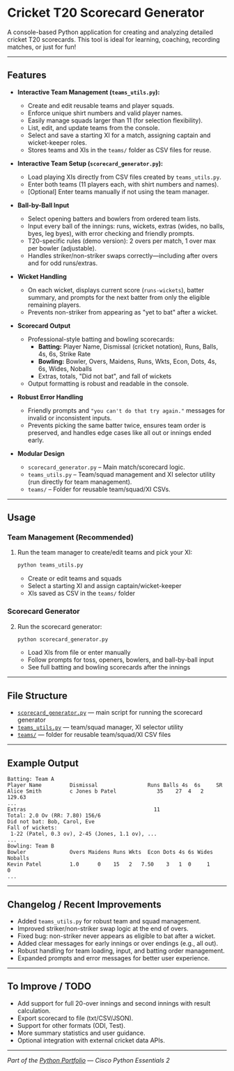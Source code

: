 # Cricket T20 Scorecard Generator

A console-based Python application for creating and analyzing detailed cricket T20 scorecards. This tool is ideal for learning, coaching, recording matches, or just for fun!

---

## Features

- **Interactive Team Management (`teams_utils.py`):**
  - Create and edit reusable teams and player squads.
  - Enforce unique shirt numbers and valid player names.
  - Easily manage squads larger than 11 (for selection flexibility).
  - List, edit, and update teams from the console.
  - Select and save a starting XI for a match, assigning captain and wicket-keeper roles.
  - Stores teams and XIs in the `teams/` folder as CSV files for reuse.

- **Interactive Team Setup (`scorecard_generator.py`):**
  - Load playing XIs directly from CSV files created by `teams_utils.py`.
  - Enter both teams (11 players each, with shirt numbers and names).
  - [Optional] Enter teams manually if not using the team manager.

- **Ball-by-Ball Input**
  - Select opening batters and bowlers from ordered team lists.
  - Input every ball of the innings: runs, wickets, extras (wides, no balls, byes, leg byes), with error checking and friendly prompts.
  - T20-specific rules (demo version): 2 overs per match, 1 over max per bowler (adjustable).
  - Handles striker/non-striker swaps correctly—including after overs and for odd runs/extras.

- **Wicket Handling**
  - On each wicket, displays current score (`runs-wickets`), batter summary, and prompts for the next batter from only the eligible remaining players.
  - Prevents non-striker from appearing as "yet to bat" after a wicket.

- **Scorecard Output**
  - Professional-style batting and bowling scorecards:
    - **Batting:** Player Name, Dismissal (cricket notation), Runs, Balls, 4s, 6s, Strike Rate
    - **Bowling:** Bowler, Overs, Maidens, Runs, Wkts, Econ, Dots, 4s, 6s, Wides, Noballs
    - Extras, totals, "Did not bat", and fall of wickets
  - Output formatting is robust and readable in the console.

- **Robust Error Handling**
  - Friendly prompts and `"you can't do that try again."` messages for invalid or inconsistent inputs.
  - Prevents picking the same batter twice, ensures team order is preserved, and handles edge cases like all out or innings ended early.

- **Modular Design**
  - `scorecard_generator.py` – Main match/scorecard logic.
  - `teams_utils.py` – Team/squad management and XI selector utility (run directly for team management).
  - `teams/` – Folder for reusable team/squad/XI CSVs.

---

## Usage

### Team Management (Recommended)

1. Run the team manager to create/edit teams and pick your XI:
   ```bash
   python teams_utils.py
   ```
   - Create or edit teams and squads
   - Select a starting XI and assign captain/wicket-keeper
   - XIs saved as CSV in the `teams/` folder

### Scorecard Generator

2. Run the scorecard generator:
   ```bash
   python scorecard_generator.py
   ```
   - Load XIs from file or enter manually
   - Follow prompts for toss, openers, bowlers, and ball-by-ball input
   - See full batting and bowling scorecards after the innings

---

## File Structure

- [`scorecard_generator.py`](scorecard_generator.py) — main script for running the scorecard generator
- [`teams_utils.py`](teams_utils.py) — team/squad manager, XI selector utility
- [`teams/`](teams/) — folder for reusable team/squad/XI CSV files

---

## Example Output

```
Batting: Team A
Player Name         Dismissal                Runs Balls 4s  6s     SR
Alice Smith         c Jones b Patel             35    27  4   2  129.63
...
Extras                                         11
Total: 2.0 Ov (RR: 7.80) 156/6
Did not bat: Bob, Carol, Eve
Fall of wickets:
 1-22 (Patel, 0.3 ov), 2-45 (Jones, 1.1 ov), ...
...
Bowling: Team B
Bowler              Overs Maidens Runs Wkts  Econ Dots 4s 6s Wides Noballs
Kevin Patel         1.0      0    15   2   7.50    3   1  0     1      0
...
```

---

## Changelog / Recent Improvements

- Added `teams_utils.py` for robust team and squad management.
- Improved striker/non-striker swap logic at the end of overs.
- Fixed bug: non-striker never appears as eligible to bat after a wicket.
- Added clear messages for early innings or over endings (e.g., all out).
- Robust handling for team loading, input, and batting order management.
- Expanded prompts and error messages for better user experience.

---

## To Improve / TODO

- Add support for full 20-over innings and second innings with result calculation.
- Export scorecard to file (txt/CSV/JSON).
- Support for other formats (ODI, Test).
- More summary statistics and user guidance.
- Optional integration with external cricket data APIs.

---

*Part of the [Python Portfolio](https://github.com/mama-cailleach/python-portfolio/) — Cisco Python Essentials 2*
